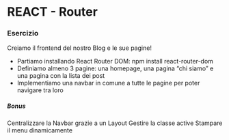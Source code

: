 # REACT - Router

### Esercizio
Creiamo il frontend del nostro Blog e le sue pagine!
- Partiamo installando React Router DOM: npm install react-router-dom
- Definiamo almeno 3 pagine: una homepage, una pagina “chi siamo” e una pagina con la lista dei post
- Implementiamo una navbar in comune a tutte le pagine per poter navigare tra loro

##### Bonus
Centralizzare la Navbar grazie a un Layout
Gestire la classe active
Stampare il menu dinamicamente
